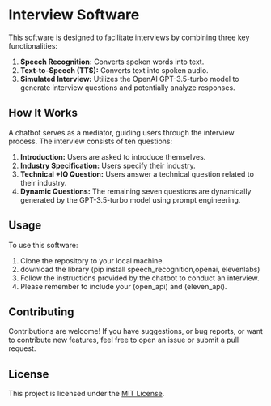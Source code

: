 # Interview Software

This software is designed to facilitate interviews by combining three key functionalities:

1. **Speech Recognition:** Converts spoken words into text.
2. **Text-to-Speech (TTS):** Converts text into spoken audio.
3. **Simulated Interview:** Utilizes the OpenAI GPT-3.5-turbo model to generate interview questions and potentially analyze responses.

## How It Works

A chatbot serves as a mediator, guiding users through the interview process. The interview consists of ten questions:

1. **Introduction:** Users are asked to introduce themselves.
2. **Industry Specification:** Users specify their industry.
3. **Technical +IQ Question:** Users answer a technical question related to their industry.
4. **Dynamic Questions:** The remaining seven questions are dynamically generated by the GPT-3.5-turbo model using prompt engineering.

## Usage

To use this software:

1. Clone the repository to your local machine.
2. download the library (pip install speech_recognition,openai, elevenlabs)
3. Follow the instructions provided by the chatbot to conduct an interview.
4. Please remember to include your (open_api) and (eleven_api). 
## Contributing

Contributions are welcome! If you have suggestions, or bug reports, or want to contribute new features, feel free to open an issue or submit a pull request.

## License

This project is licensed under the [MIT License](https://www.linkedin.com/in/mohamed-mosaad-85840b254/).
